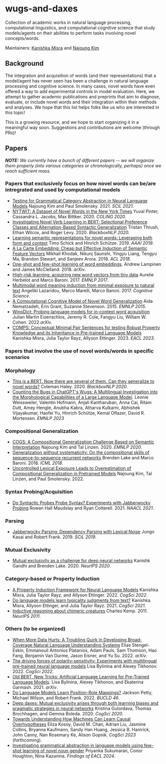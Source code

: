 # wugs-and-daxes
Collection of academic works in natural language processing, computational linguistics, and computational cognitive science that study models/agents on their abilities to perform tasks involving novel concepts/words.

Maintainers: [Kanishka Misra](https://github.com/kanishkamisra) and [Najoung Kim](https://github.com/najoungkim)

## Background

The integration and acquisition of words (and their representations) that a model/agent has never seen has been a challenge in natural language processing and cognitive science. In many cases, novel words have even offered a way to add experimental controls in model evaluation. Here, we attempt to gather academic publications and preprints that aim to diagnose, evaluate, or include novel words and their integration within their methods and analyses. We hope that this list helps folks like us who are interested in this topic!

This is a growing resource, and we hope to start organizing it in a meaningful way soon. Suggestions and contributions are welcome (through PRs)!

## Papers

***NOTE:*** *We currently have a bunch of different papers -- we will organize them properly (into various categories or chronologically, perhaps) once we reach sufficient mass.*

### Papers that exclusively focus on how novel words can be/are intregrated and used by computational models

- [Testing for Grammatical Category Abstraction in Neural Language Models](https://aclanthology.org/2021.scil-1.59) Najoung Kim and Paul Smolensky. 2021. *SCiL 2021*.
- [NYTWIT: A Dataset of Novel Words in the New York Times](https://aclanthology.org/2020.coling-main.572) Yuval Pinter, Cassandra L. Jacobs, Max Bittker. 2020. _COLING 2020_.
- [Investigating Novel Verb Learning in BERT: Selectional Preference Classes and Alternation-Based Syntactic Generalization](https://aclanthology.org/2020.blackboxnlp-1.25) Tristan Thrush, Ethan Wilcox, and Roger Levy. 2020. _BlackboxNLP 2020_.
- [Learning semantic representations for novel words: Leveraging both form and context](https://arxiv.org/abs/1811.03866) Timo Schick and Hinrich Schütze. 2019. _AAAI 2019_.
- [A La Carte Embedding: Cheap but Effective Induction of Semantic Feature Vectors](https://aclanthology.org/P18-1002) Mikhail Khodak, Nikunj Saunshi, Yingyu Liang, Tengyu Ma, Brandon Stewart, and Sanjeev Arora. 2018. _ACL 2018_.
- [One-shot and few-shot learning of word embeddings](https://arxiv.org/abs/1710.10280). Andrew Lampinen and James McClelland. 2018. _arXiv_.
- [High-risk learning: acquiring new word vectors from tiny data](https://aclanthology.org/D17-1030) Aurelie Herbelot and Marco Baroni. 2017. *EMNLP 2017*.
- [Multimodal word meaning induction from minimal exposure to natural text](https://onlinelibrary.wiley.com/doi/full/10.1111/cogs.12481) Angeliki Lazaridou, Marco Marelli, Marco Baroni. 2017. *Cognitive Science*.
- [A Computational Cognitive Model of Novel Word Generalization](https://aclanthology.org/D15-1207) Aida Nematzadeh, Erin Grant, Suzanne Stevenson. 2015. _EMNLP 2015_.
- [WinoDict: Probing language models for in-context word acquisition](http://arxiv.org/abs/2209.12153) Julian Martin Eisenschlos, Jeremy R. Cole, Fangyu Liu, William W. Cohen. 2022 _arXiv_.
- [COMPS: Conceptual Minimal Pair Sentences for testing Robust Property Knowledge and its Inheritance in Pre-trained Language Models](https://arxiv.org/abs/2210.01963) Kanishka Misra, Julia Taylor Rayz, Allyson Ettinger. 2023. _EACL 2023_.


### Papers that involve the use of novel words/words in specific scenarios

### Morphology
- [This is a BERT. Now there are several of them. Can they generalize to novel words?](https://aclanthology.org/2020.blackboxnlp-1.31) Coleman Haley. 2020. _BlackboxNLP 2020_.
- [Counting the Bugs in ChatGPT's Wugs: A Multilingual Investigation into the Morphological Capabilities of a Large Language Model](https://arxiv.org/abs/2310.15113). Leonie Weissweiler, Valentin Hofmann, Anjali Kantharuban, Anna Cai, Ritam Dutt, Amey Hengle, Anubha Kabra, Atharva Kulkarni, Abhishek Vijayakumar, Haofei Yu, Hinrich Schütze, Kemal Oflazer, David R. Mortensen. _EMNLP 2023_

### Compositional Generalization

- [COGS: A Compositional Generalization Challenge Based on Semantic Interpretation](https://aclanthology.org/2020.emnlp-main.731) Najoung Kim and Tal Linzen. 2020. *EMNLP 2020*.
- [Generalization without systematicity: On the compositional skills of sequence-to-sequence recurrent networks](http://proceedings.mlr.press/v80/lake18a/lake18a.pdf) Brenden Lake and Marco Baroni. 2018. _ICML 2018_.
- [Uncontrolled Lexical Exposure Leads to Overestimation of Compositional Generalization in Pretrained Models](https://najoungkim.github.io/assets/files/Kim_Linzen_Smolensky_uncontrolled_lexical_exposure.pdf) Najoung Kim, Tal Linzen, and Paul Smolensky. 2022.

### Syntax Probing/Acquisition
- [Do Syntactic Probes Probe Syntax? Experiments with Jabberwocky Probing](https://aclanthology.org/2021.naacl-main.11) Rowan Hall Maudslay and Ryan Cotterell. 2021. _NAACL 2021_.

### Parsing
- [Jabberwocky Parsing: Dependency Parsing with Lexical Noise](https://scholarworks.umass.edu/scil/vol2/iss1/13/) Jungo Kasai and Robert Frank. 2019. _SCiL 2019_.

### Mutual Exclusivity
- [Mutual exclusivity as a challenge for deep neural networks](https://proceedings.neurips.cc/paper/2020/file/a378383b89e6719e15cd1aa45478627c-Paper.pdf) Kanishk Gandhi and Brenden Lake. 2020. _NeurIPS 2020_.

### Category-based or Property Induction
- [A Property Induction Framework for Neural Language Models](https://arxiv.org/abs/2205.06910) Kanishka Misra, Julia Taylor Rayz, and Allyson Ettinger. 2022. *CogSci 2022*.
- [Do language models learn typicality judgments from text?](https://escholarship.org/uc/item/9n77r9mr#main) Kanishka Misra, Allyson Ettinger, and Julia Taylor Rayz. 2021. *CogSci 2021*.
- [Inductive reasoning about chimeric creatures](https://proceedings.neurips.cc/paper/2011/file/705f2172834666788607efbfca35afb3-Paper.pdf) Charles Kemp. 2011. _NeurIPS 2011_.


### Others (to be organized)
- [When More Data Hurts: A Troubling Quirk in Developing Broad-Coverage Natural Language Understanding Systems](https://arxiv.org/abs/2205.12228) Elias Stengel-Eskin, Emmanouil Antonios Platanios, Adam Pauls, Sam Thomson, Hao Fang, Benjamin Van Durme, Jason Eisner, and Yu Su. 2022. _arXiv_.
- [The driving forces of polarity-sensitivity: Experiments with multilingual pre-trained neural language models](https://lingbuzz.net/lingbuzz/006641) Lisa Bylinina and Alexey Tikhonov. 2022. _CogSci 2022_.
- [Old BERT, New Tricks: Artificial Language Learning for Pre-Trained Language Models](https://arxiv.org/abs/2109.06333). Lisa Bylinina, Alexey Tikhonov, and Ekaterina Garmash. 2021. _arXiv_.
- [Do Language Models Learn Position-Role Mappings?](https://arxiv.org/abs/2202.03611) Jackson Petty, Michael Wilson, and Robert Frank. 2022. _BUCLD 46_.
- [Deep daxes: Mutual exclusivity arises through both learning biases and pragmatic strategies in neural networks](https://arxiv.org/abs/2004.03902) Kristina Gulordava, Thomas Brochhagen, and Gemma Boleda. 2020. _CogSci 2020_.
- [Towards Understanding How Machines Can Learn Causal Overhypotheses](https://arxiv.org/abs/2206.08353) Eliza Kosoy, David M. Chan, Adrian Liu, Jasmine Collins, Bryanna Kaufmann, Sandy Han Huang, Jessica B. Hamrick, John Canny, Nan Rosemary Ke, Alison Gopnik. _CogSci 2023_ (forthcoming).
- [Investigating grammatical abstraction in language models using few-shot learning of novel noun gender](https://aclanthology.org/2024.findings-eacl.50/) Priyanka Sukumaran, Conor Houghton, Nina Kazanina. _Findings of EACL 2024_.

